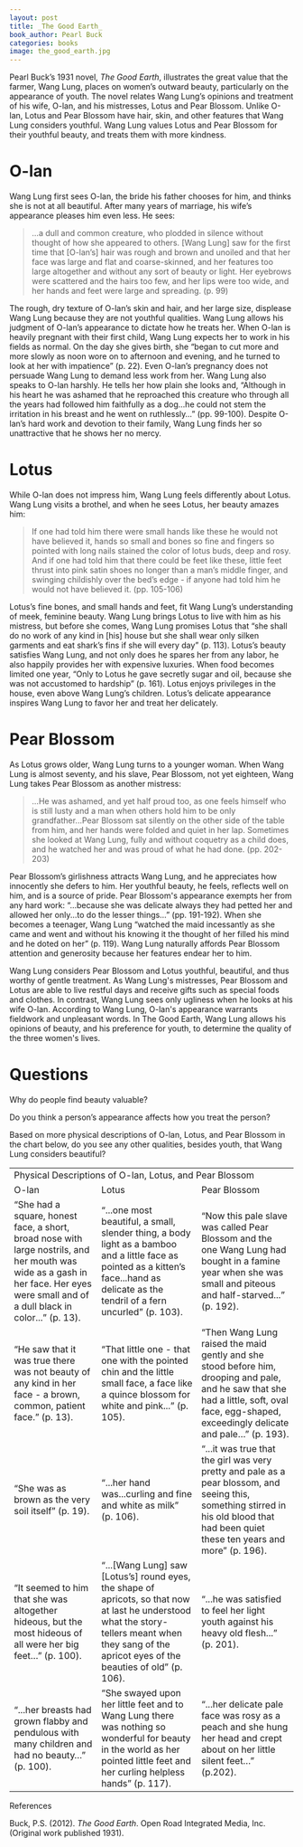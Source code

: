 ```yaml
---
layout: post
title: _The Good Earth_
book_author: Pearl Buck
categories: books
image: the_good_earth.jpg
---
```



Pearl Buck’s 1931 novel, _The Good Earth_, illustrates the great value that the farmer, Wang Lung, places on women’s outward beauty, particularly on the appearance of youth. The novel relates Wang Lung’s opinions and treatment of his wife, O-lan, and his mistresses, Lotus and Pear Blossom. Unlike O-lan, Lotus and Pear Blossom have hair, skin, and other features that Wang Lung considers youthful. Wang Lung values Lotus and Pear Blossom for their youthful beauty, and treats them with more kindness.

# O-lan

Wang Lung first sees O-lan, the bride his father chooses for him, and thinks she is not at all beautiful. After many years of marriage, his wife’s appearance pleases him even less. He sees:

> ...a dull and common creature, who plodded in silence without thought of how she appeared to others. [Wang Lung] saw for the first time that [O-lan’s] hair was rough and brown and unoiled and that her face was large and flat and coarse-skinned, and her features too large altogether and without any sort of beauty or light. Her eyebrows were scattered and the hairs too few, and her lips were too wide, and her hands and feet were large and spreading. (p. 99)

The rough, dry texture of O-lan’s skin and hair, and her large size, displease Wang Lung because they are not youthful qualities. Wang Lung allows his judgment of O-lan’s appearance to dictate how he treats her. When O-lan is heavily pregnant with their first child, Wang Lung expects her to work in his fields as normal. On the day she gives birth, she “began to cut more and more slowly as noon wore on to afternoon and evening, and he turned to look at her with impatience” (p. 22). Even O-lan’s pregnancy does not persuade Wang Lung to demand less work from her. Wang Lung also speaks to O-lan harshly. He tells her how plain she looks and, “Although in his heart he was ashamed that he reproached this creature who through all the years had followed him faithfully as a dog...he could not stem the irritation in his breast and he went on ruthlessly…” (pp. 99-100). Despite O-lan’s hard work and devotion to their family, Wang Lung finds her so unattractive that he shows her no mercy.

# Lotus

While O-lan does not impress him, Wang Lung feels differently about Lotus. Wang Lung visits a brothel, and when he sees Lotus, her beauty amazes him:

> If one had told him there were small hands like these he would not have believed it, hands so small and bones so fine and fingers so pointed with long nails stained the color of lotus buds, deep and rosy. And if one had told him that there could be feet like these, little feet thrust into pink satin shoes no longer than a man’s middle finger, and swinging childishly over the bed’s edge - if anyone had told him he would not have believed it. (pp. 105-106)

Lotus’s fine bones, and small hands and feet, fit Wang Lung’s understanding of meek, feminine beauty. Wang Lung brings Lotus to live with him as his mistress, but before she comes, Wang Lung promises Lotus that “she shall do no work of any kind in [his] house but she shall wear only silken garments and eat shark’s fins if she will every day” (p. 113). Lotus’s beauty satisfies Wang Lung, and not only does he spares her from any labor, he also happily provides her with expensive luxuries. When food becomes limited one year, “Only to Lotus he gave secretly sugar and oil, because she was not accustomed to hardship” (p. 161). Lotus enjoys privileges in the house, even above Wang Lung’s children. Lotus’s delicate appearance inspires Wang Lung to favor her and treat her delicately.

# Pear Blossom

As Lotus grows older, Wang Lung turns to a younger woman. When Wang Lung is almost seventy, and his slave, Pear Blossom, not yet eighteen, Wang Lung takes Pear Blossom as another mistress:

> ...He was ashamed, and yet half proud too, as one feels himself who is still lusty and a man when others hold him to be only grandfather...Pear Blossom sat silently on the other side of the table from him, and her hands were folded and quiet in her lap. Sometimes she looked at Wang Lung, fully and without coquetry as a child does, and he watched her and was proud of what he had done. (pp. 202-203)

Pear Blossom’s girlishness attracts Wang Lung, and he appreciates how innocently she defers to him. Her youthful beauty, he feels, reflects well on him, and is a source of pride. Pear Blossom's appearance exempts her from any hard work: “...because she was delicate always they had petted her and allowed her only...to do the lesser things…” (pp. 191-192). When she becomes a teenager, Wang Lung “watched the maid incessantly as she came and went and without his knowing it the thought of her filled his mind and he doted on her” (p. 119). Wang Lung naturally affords Pear Blossom attention and generosity because her features endear her to him.

Wang Lung considers Pear Blossom and Lotus youthful, beautiful, and thus worthy of gentle treatment. As Wang Lung's mistresses, Pear Blossom and Lotus are able to live restful days and receive gifts such as special foods and clothes. In contrast, Wang Lung sees only ugliness when he looks at his wife O-lan. According to Wang Lung, O-lan's appearance warrants fieldwork and unpleasant words. In The Good Earth, Wang Lung allows his opinions of beauty, and his preference for youth, to determine the quality of the three women's lives.

# Questions

Why do people find beauty valuable?

Do you think a person’s appearance affects how you treat the person?

Based on more physical descriptions of O-lan, Lotus, and Pear Blossom in the chart below, do you see any other qualities, besides youth, that Wang Lung considers beautiful?


<table>
  <tr>
   <td colspan="3" >Physical Descriptions of O-lan, Lotus, and Pear Blossom
   </td>
  </tr>
  <tr>
   <td>O-lan
   </td>
   <td>Lotus
   </td>
   <td>Pear Blossom
   </td>
  </tr>
  <tr>
   <td>“She had a square, honest face, a short, broad nose with large nostrils, and her mouth was wide as a gash in her face. Her eyes were small and of a dull black in color...” (p. 13).
   </td>
   <td>“...one most beautiful, a small, slender thing, a body light as a bamboo and a little face as pointed as a kitten’s face...hand as delicate as the tendril of a fern uncurled” (p. 103).
   </td>
   <td>“Now this pale slave was called Pear Blossom and the one Wang Lung had bought in a famine year when she was small and piteous and half-starved...” (p. 192).
   </td>
  </tr>
  <tr>
   <td>“He saw that it was true there was not beauty of any kind in her face - a brown, common, patient face.” (p. 13).
   </td>
   <td>“That little one - that one with the pointed chin and the little small face, a face like a quince blossom for white and pink...” (p. 105).
   </td>
   <td>“Then Wang Lung raised the maid gently and she stood before him, drooping and pale, and he saw that she had a little, soft, oval face, egg-shaped, exceedingly delicate and pale…” (p. 193).
   </td>
  </tr>
  <tr>
   <td>“She was as brown as the very soil itself” (p. 19).
   </td>
   <td>“...her hand was...curling and fine and white as milk” (p. 106).
   </td>
   <td>“...it was true that the girl was very pretty and pale as a pear blossom, and seeing this, something stirred in his old blood that had been quiet these ten years and more” (p. 196).
   </td>
  </tr>
  <tr>
   <td>“It seemed to him that she was altogether hideous, but the most hideous of all were her big feet…” (p. 100).
   </td>
   <td>“...[Wang Lung] saw [Lotus’s] round eyes, the shape of apricots, so that now at last he understood what the story-tellers meant when they sang of the apricot eyes of the beauties of old” (p. 106).
   </td>
   <td>“...he was satisfied to feel her light youth against his heavy old flesh...” (p. 201).
   </td>
  </tr>
  <tr>
   <td>“...her breasts had grown flabby and pendulous with many children and had no beauty…” (p. 100).
   </td>
   <td>“She swayed upon her little feet and to Wang Lung there was nothing so wonderful for beauty in the world as her pointed little feet and her curling helpless hands” (p. 117).
   </td>
   <td>“...her delicate pale face was rosy as a peach and she hung her head and crept about on her little silent feet…” (p.202).
   </td>
  </tr>
</table>


References

Buck, P.S. (2012). _The Good Earth_. Open Road Integrated Media, Inc. (Original work published 1931).

